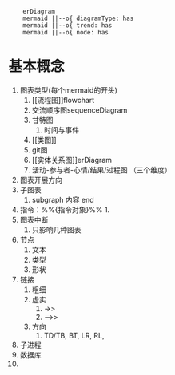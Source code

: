 ``` mermaid
	erDiagram
	mermaid ||--o{ diagramType: has
	mermaid ||--o{ trend: has
	mermaid ||--o{ node: has
```

# 基本概念
1. 图表类型(每个mermaid的开头)
	1. [[流程图]]flowchart
	2. 交流顺序图sequenceDiagram
	3. 甘特图
		1. 时间与事件
	4. [[类图]]
	5. git图
	6. [[实体关系图]]erDiagram
	7. 活动-参与者-心情/结果/过程图   （三个维度）
2. 图表开展方向
3. 子图表
	1. subgraph 内容 end
4. 指令：%%{指令对象}%%
	1. 
5. 图表中断
	1. 只影响几种图表
6. 节点
	1. 文本
	2. 类型
	3. 形状
7. 链接
	1. 粗细
	2. 虚实
		1. ->>
		2. -->>
	3. 方向
		1. TD/TB, BT, LR, RL, 
9. 子进程
10. 数据库
11. 